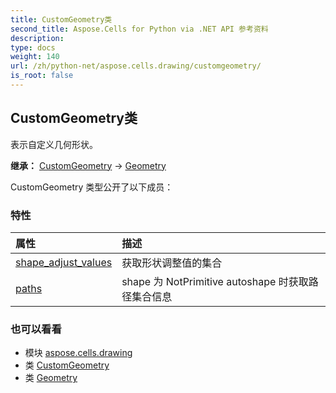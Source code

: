 ```yaml
---
title: CustomGeometry类
second_title: Aspose.Cells for Python via .NET API 参考资料
description:
type: docs
weight: 140
url: /zh/python-net/aspose.cells.drawing/customgeometry/
is_root: false
---
```

## CustomGeometry类
表示自定义几何形状。



**继承：** [CustomGeometry](/cells/python-net/aspose.cells.drawing/customgeometry) → 
[Geometry](/cells/zh/python-net/aspose.cells.drawing/geometry)



CustomGeometry 类型公开了以下成员：

### 特性
|属性|描述|
| :- | :- |
| [shape_adjust_values](/cells/zh/python-net/aspose.cells.drawing/customgeometry/shape_adjust_values) |获取形状调整值的集合|
| [paths](/cells/zh/python-net/aspose.cells.drawing/customgeometry/paths) |shape 为 NotPrimitive autoshape 时获取路径集合信息|



### 也可以看看
* 模块 [aspose.cells.drawing](..)
* 类 [CustomGeometry](/cells/zh/python-net/aspose.cells.drawing/customgeometry)
* 类 [Geometry](/cells/zh/python-net/aspose.cells.drawing/geometry)
